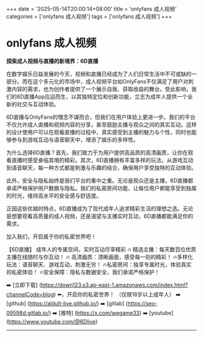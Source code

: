+++
date = '2025-05-14T20:00:14+08:00'
title = 'onlyfans 成人视频'
categories = ['onlyfans 成人视频']
tags = ['onlyfans 成人视频']
+++

# onlyfans 成人视频

**探索成人视频与直播的新境界：6D直播**

在数字娱乐日益发展的今天，视频和直播已经成为了人们日常生活中不可或缺的一部分。而在这个多元化的市场中，成人视频平台如OnlyFans不仅满足了用户对刺激内容的需求，也为创作者提供了一个展示自我、获取收益的舞台。受此影响，我们的6D直播App应运而生，以其独特定位和创新功能，立志为成年人提供一个全新的社交与互动体验。

6D直播与OnlyFans的理念不谋而合，但我们在用户体验上更进一步。我们的平台不仅允许成人直播和视频内容的分享，甚至鼓励主播与观众之间的真实互动。这样的设计使用户可以在观看直播的过程中，真实感受到主播的魅力与个性，同时也能够参与到游戏互动与语音聊天中，增添了娱乐的多样性。

为什么选择6D直播？首先，我们致力于为用户提供高品质的高清画质，让你在观看直播时感受身临其境的精彩。其次，6D直播拥有丰富多样的玩法，从游戏互动到语音聊天，每一种方式都是刺激与乐趣的结合，确保用户享受独特的互动体验。

此外，安全与隐私始终是我们平台的重中之重。无论是观众还是主播，6D直播都承诺严格保护用户数据与隐私。我们的私密房间功能，让每位用户都能享受到独属的时光，维持高水平的安全感与舒适度。

正因这些优越的特点，6D直播成为了现代成年人追求精彩生活的理想之选。无论是想要观看高质量的成人视频，还是渴望与主播实时互动，6D直播都能满足你的需求。

加入我们，开启属于你的私密世界吧！ 

【6D直播】
成年人的专属空间，实时互动尽享精彩
🔥 精选主播：每天数百位优质主播在线随时与你互动！
🔥 高清画质：清晰画面，感受每一刻的精彩！
🔥多样化玩法：语音聊天、游戏互动，刺激无穷！
🔥私密房间：独享专属时光，体验真实的私密体验！
🔥安全保障：隐私与数据安全，我们承诺严格保护！

➡️ [立即下载] (https://down123.s3.ap-east-1.amazonaws.com/index.html?channelCode=blog) ⬅️，开启你的私密世界！
（仅限18岁以上成年人）
➡️ [github] (https://aldult-live.github.io/)
➡️ [gitlab] (https://seo-09598d.gitlab.io/)
➡️ [推特] (https://x.com/wegame33)
➡️ [youtube] (https://www.youtube.com/@6Dlive)

---
